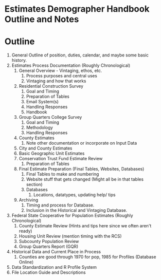 # Estimates Demographer Handbook Outline and Notes

# Outline
1. General Outline of position, duties, calendar, and maybe some basic history. 
2. Estimates Process Documentation (Roughly Chronological)
	1. General Overview - Vintaging, ethos, etc.
		1. Process purposes and central uses
		2. Vintaging and how that works
	1. Residential Construction Survey
		1. Goal and Timing
		2. Preparation of Tables
		2. Email System(s)
		3. Handling Responses
		4. Handbook
	2. Group Quarters College Survey
		1. Goal and Timing
		2. Methodology
		3. Handling Responses
	2. County Estimates
		1. Note other documentation or incorporate on Input Data
	3. City and County Estimates
	4. Basic Geographic Unit Estimates
	5. Conservation Trust Fund Estimate Review
		1. Preparation of Tables
	6. Final Estimate Preparation (Final Tables, Websites, Databases)
		1. Final Tables to make and numbering
		2. Website stuff that gets changed (Might all be in that tables section)
		3. Databases
			1. Locations, datatypes, updating help/ tips
	7. Archiving
		1. Timing and process for Database.
		2. Inclusion in the Historical and Vintaging Database.
3. Federal State Cooperative for Population Estimates (Roughly Chronological)
	1. County Estimate Review (Hints and tips here since we often aren't ready)
	2. Housing Unit Review (mention timing with the RCS)
	3. Subcounty Population Review
	4. Group Quarters Report (GQR)
4. Historical Data and Current Place in Process
	1. Counties are good through 1970 for pop, 1985 for Profiles (Database Online)
5. Data Standardization and R Profile System
6. File Location Guide and Descriptions